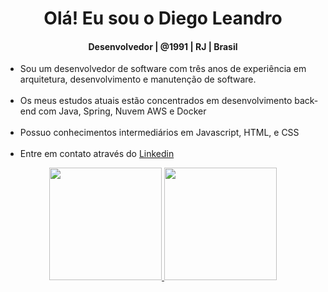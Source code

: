 <div align="center">

                                             
# Olá! Eu sou o Diego Leandro
  #### Desenvolvedor | @1991 | RJ | Brasil

</div>
<ul>
  <li>Sou um desenvolvedor de software com três anos de experiência em arquitetura, desenvolvimento e manutenção de software.</li>
  <br>
 
  <li>Os meus estudos atuais estão concentrados em desenvolvimento back-end com Java, Spring, Nuvem AWS e Docker</li>
  <br>
  <li>Possuo conhecimentos intermediários em Javascript, HTML, e CSS</li>
  <br>
  <li>Entre em contato através do   <a href="https://www.linkedin.com/in/diegoleandrogaspar/">Linkedin</a></li>
</ul>

<div align="center">
  <a href="https://github.com/diegoleandrogaspar">
  <img height="180em" src="https://github-readme-stats.vercel.app/api?username=diegoleandrogaspar&show_icons=true&theme=dracula&include_all_commits=true&count_private=true"/>
  <img height="180em" src="https://github-readme-stats.vercel.app/api/top-langs/?username=diegoleandrogaspar&layout=compact&langs_count=7&theme=dracula"/>
</div>
